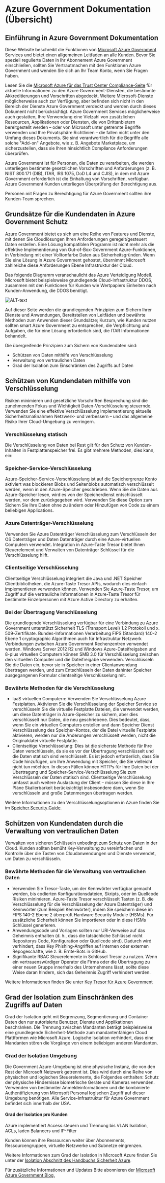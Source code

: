 <properties
    pageTitle="Azure Government Dokumentation | Microsoft Azure"
    description="Dies stellt einen Vergleich der Features und Hinweise zur Entwicklung von Applications für Azure Government"
    services="Azure-Government"
    cloud="gov" 
    documentationCenter=""
    authors="ryansoc"
    manager="zakramer"
    editor=""/>

<tags
    ms.service="multiple"
    ms.devlang="na"
    ms.topic="article"
    ms.tgt_pltfrm="na"
    ms.workload="azure-government"
    ms.date="08/25/2016"
    ms.author="ryansoc"/>


#  <a name="azure-government-documentation-overview"></a>Azure Government Dokumentation (Übersicht)

##  <a name="introduction-to-azure-government-documentation"></a>Einführung in Azure Government Dokumentation

Diese Website beschreibt die Funktionen von [Microsoft Azure Government](https://azure.microsoft.com/features/gov/) Services und bietet einen allgemeinen Leitfaden an alle Kunden. Bevor Sie speziell regulierte Daten in Ihr Abonnement Azure Government einschließen, sollten Sie Vertrautmachen mit den Funktionen Azure Government und wenden Sie sich an Ihr Team Konto, wenn Sie Fragen haben.

Lesen Sie die [Microsoft Azure für das Trust Center Compliance-Seite](http://www.microsoft.com/en-us/TrustCenter/Compliance/default.aspx) für aktuelle Informationen zu den Azure Government-Diensten, die bestimmte Akkreditierungen und Vorschriften abgedeckt. Weitere Microsoft-Dienste möglicherweise auch zur Verfügung, aber befinden sich nicht in den Bereich der Dienste Azure Government verdeckt und werden durch dieses Dokument nicht berücksichtigt. Azure Government Services möglicherweise auch gestatten, Ihre Verwendung eine Vielzahl von zusätzlichen Ressourcen, Applikationen oder Diensten, die von Drittanbietern bereitgestellt werden – oder von Microsoft unter getrennte Begriffe verwenden und Ihre Privatsphäre Richtlinien – die fallen nicht unter den Umfang dieses Dokuments. Sie sind verantwortlich für die Begriffe alle solche "Add-on" Angebote, wie z. B. Angebote Marketplace, um sicherzustellen, dass sie Ihren hinsichtlich Compliance Anforderungen überprüfen.

Azure Government ist für Personen, die Daten zu verarbeiten, die werden unterliegen bestimmte gesetzlichen Vorschriften und Anforderungen (z. B. NIST 800.171 (DIB), ITAR, IRS 1075, DoD L4 und CJIS), in dem mit Azure Government erforderlich ist die Einhaltung von Vorschriften, verfügbar. Azure Government Kunden unterliegen Überprüfung der Berechtigung aus.

Personen mit Fragen zu Berechtigung für Azure Government sollten ihre Kunden-Team sprechen.

##  <a name="principles-for-securing-customer-data-in-azure-government"></a>Grundsätze für die Kundendaten in Azure Government Schutz

Azure Government bietet es sich um eine Reihe von Features und Dienste, mit denen Sie Cloudlösungen Ihren Anforderungen geregelt/gesteuert Daten erstellen. Eine Lösung kompatiblen Programm ist nicht mehr als die effektive Implementierung von Out-of-Box-Government Azure-Funktionen, in Verbindung mit einer Volltonfarbe Daten aus Sicherheitsgründen.
Wenn Sie eine Lösung in Azure Government gehostet, übernimmt Microsoft zahlreiche diese Anforderungen Ebene Infrastruktur der Cloud.

Das folgende Diagramm veranschaulicht das Azure Verteidigung Modell. Microsoft bietet beispielsweise grundlegende Cloud-Infrastruktur DDOS, zusammen mit den Funktionen für Kunden wie Wertpapiers Einheiten nach Kunden-Anwendung, die DDOS benötigt.

![ALT-text](./media/azure-government-Defenseindepth.png)

Auf dieser Seite werden die grundlegenden Prinzipien zum Sichern Ihrer Dienste und Anwendungen, Bereitstellen von Leitfäden und bewährte Methoden zum Anwenden dieser Grundsätze; Kurzum, wie Kunden nutzen sollten smart Azure Government zu entsprechen, die Verpflichtung und Aufgaben, die für eine Lösung erforderlich sind, die ITAR Informationen behandelt.

Die übergreifende Prinzipien zum Sichern von Kundendaten sind:
* Schützen von Daten mithilfe von Verschlüsselung
* Verwaltung von vertraulichen Daten
* Grad der Isolation zum Einschränken des Zugriffs auf Daten

##  <a name="protecting-customer-data-using-encryption"></a>Schützen von Kundendaten mithilfe von Verschlüsselung

Risiken minimieren und gesetzliche Vorschriften Besprechung sind die zunehmenden Fokus und Wichtigkeit Daten-Verschlüsselung steuernde. Verwenden Sie eine effektive Verschlüsselung Implementierung aktuelle Sicherheitsmaßnahmen Netzwerk- und verbessern – und das allgemeine Risiko Ihrer Cloud-Umgebung zu verringern.

### <a name="Overview"></a>Verschlüsselung statisch
Die Verschlüsselung von Daten bei Rest gilt für den Schutz von Kunden-Inhalten in Festplattenspeicher frei. Es gibt mehrere Methoden, dies kann, ein:

### <a name="Overview"></a>Speicher-Service-Verschlüsselung

Azure-Speicher-Service-Verschlüsselung ist auf die Speichergrenze Konto aktiviert was blockieren Blobs und Seitenblobs automatisch verschlüsselt werden, wenn in den Azure-Speicher geschrieben. Wenn Sie die Daten aus Azure-Speicher lesen, wird es von der Speicherdienst entschlüsselt werden, vor dem zurückgegeben wird. Verwenden Sie diese Option zum Sichern Sie Ihre Daten ohne zu ändern oder Hinzufügen von Code zu einem beliebigen Applications.

### <a name="Overview"></a>Azure Datenträger-Verschlüsselung
Verwenden Sie Azure Datenträger Verschlüsselung zum Verschlüsseln der OS Datenträger und Daten Datenträger durch eine Azure-virtuellen Computern verwendet. Integration in Azure-Taste Tresor bietet Ihnen Steuerelement und Verwalten von Datenträger Schlüssel für die Verschlüsselung hilft.

### <a name="Overview"></a>Clientseitige Verschlüsselung
Clientseitige Verschlüsselung integriert die Java und .NET Speicher Clientbibliotheken, die Azure-Taste Tresor APIs, wodurch dies einfach implementieren verwenden können. Verwenden Sie Azure-Taste Tresor, um Zugriff auf die vertrauliche Informationen in Azure-Taste Tresor für bestimmte Einzelpersonen mit Azure Active Directory zu erhalten.

### <a name="Overview"></a>Bei der Übertragung Verschlüsselung

Die grundlegende Verschlüsselung verfügbar für eine Verbindung zu Azure Government unterstützt Sicherheit TLS (Transport Level) 1.2 Protokoll und x. 509-Zertifikate. Bundes-Informationen Verarbeitung FIPS (Standard) 140-2 Ebene 1 cryptographic Algorithmen auch für Infrastruktur Netzwerk Verbindungen zwischen Azure Government Rechenzentren verwendet werden.  Windows Server 2012 R2 und Windows Azure-Dateifreigaben und 8-plus virtuellen Computern können SMB 3.0 für Verschlüsselung zwischen den virtuellen Computer und die Dateifreigabe verwenden. Verschlüsseln Sie die Daten ein, bevor sie in Speicher in einer Clientanwendung übertragen werden, und zum Entschlüsseln der Daten dahinter Speicher ausgegangenen Formular clientseitige Verschlüsselung mit.

### <a name="Overview"></a>Bewährte Methoden für die Verschlüsselung

* IaaS virtuellen Computern: Verwenden Sie Verschlüsselung Azure Festplatten. Aktivieren Sie die Verschlüsselung der Speicher Service so verschlüsseln Sie die virtuelle Festplatte Dateien, die verwendet werden, um diese Datenträger in Azure-Speicher zu sichern, aber dies verschlüsselt nur Daten, die neu geschriebene. Dies bedeutet, dass, wenn Sie ein virtuellen Computers erstellen und dann Speicher Dienst Verschlüsselung des Speicher-Kontos, der die Datei virtuelle Festplatte aktivieren, werden nur die Änderungen verschlüsselt werden, nicht die Originaldatei virtuelle Festplatte.
* Clientseitige Verschlüsselung: Dies ist die sicherste Methode für Ihre Daten verschlüsseln, da sie es vor der Übertragung verschlüsselt und die Daten statisch sind verschlüsselt. Es ist jedoch erforderlich, dass Sie Code hinzufügen, um Ihre Anwendung mit Speicher, die Sie vielleicht nicht tun möchten. In diesen Fällen können HTTPs für Ihre Daten bei der Übertragung und Speicher-Service-Verschlüsselung Sie zum Verschlüsseln der Daten statisch sind. Clientseitige Verschlüsselung umfasst auch weitere Auslastung der Client – müssen Sie diese in Ihre Pläne Skalierbarkeit berücksichtigt insbesondere dann, wenn Sie verschlüsseln und große Datenmengen übertragen werden.

Weitere Informationen zu den Verschlüsselungsoptionen in Azure finden Sie im [Speicher Security Guide](/storage-security-guide).

##  <a name="protecting-customer-data-by-managing-secrets"></a>Schützen von Kundendaten durch die Verwaltung von vertraulichen Daten

Verwalten von sicheren Schlüsseln unbedingt zum Schutz von Daten in der Cloud. Kunden sollten bemüht Key-Verwaltung zu vereinfachen und Kontrolle über die Tasten von Cloudanwendungen und Dienste verwendet, um Daten zu verschlüsseln.

### <a name="Overview"></a>Bewährte Methoden für die Verwaltung von vertraulichen Daten

* Verwenden Sie Tresor-Taste, um der Kennwörter verfügbar gemacht werden, bis codierten Konfigurationsdateien, Skripts, oder im Quellcode Risiken minimieren. Azure-Taste Tresor verschlüsselt Tasten (z. B. die Verschlüsselung für die Verschlüsselung der Azure Datenträger) und Kennwörter (zum Beispiel Kennwörter), indem Sie speichern diese im FIPS 140-2 Ebene 2 überprüft Hardware Security Module (HSMs). Für zusätzliche Sicherheit können Sie importieren oder in diese HSMs Schlüssel generieren.
* Anwendungscode und Vorlagen sollten nur URI-Verweise auf das Geheimnis enthalten (d. h., dass die tatsächliche Schlüssel nicht Repositorys Code, Konfiguration oder Quellcode sind). Dadurch wird verhindert, dass Key Phishing-Angriffen auf internen oder externen Repogeschäfte, wie z. B. Ernte-Bots in GitHub.
* Signifikante RBAC Steuerelemente in Schlüssel Tresor zu nutzen. Wenn ein vertrauenswürdiger Operator die Firma oder die Übertragung zu einer neuen Gruppe innerhalb des Unternehmens lässt, sollte diese Weise daran hindern, sich das Geheimnis Zugriff verhindert werden.  

Weitere Informationen finden Sie unter [Key Tresor für Azure Government](/azure-government/azure-government-tech-keyvault)

##  <a name="isolation-to-restrict-data-access"></a>Grad der Isolation zum Einschränken des Zugriffs auf Daten

Grad der Isolation geht mit Begrenzung, Segmentierung und Container Daten den nur autorisierte Benutzer, Dienste und Applikationen beschränken. Die Trennung zwischen Mandanten beträgt beispielsweise eine grundlegende Sicherheit-Methode zum mandantenfähigen Cloud Plattformen wie Microsoft Azure. Logische Isolation verhindert, dass eine Mandanten stören die Vorgänge von einem beliebigen anderen Mandanten.

### <a name="Overview"></a>Grad der Isolation Umgebung
Die Government Azure-Umgebung ist eine physische Instanz, die von den Rest der Microsoft Netzwerk getrennt ist. Dies wird durch eine Reihe von physischen und logischen Steuerelemente, die Folgendes enthalten: Schutz der physische Hindernisse biometrische Geräte und Kameras verwenden.  Verwenden von bestimmter Anmeldeinformationen und die kombinierte Authentifizierung von Microsoft Personal logischen Zugriff auf dieser Umgebung benötigen.  Alle Service-Infrastruktur für Azure Government befindet sich innerhalb der USA.

#### <a name="Overview"></a>Grad der Isolation pro Kunden
Azure implementiert Access steuern und Trennung bis VLAN Isolation, ACLs, laden Balancers und IP-Filter

Kunden können ihre Ressourcen weiter über Abonnements, Ressourcengruppen, virtuelle Netzwerke und Subnetze eingrenzen.

Weitere Informationen zum Grad der Isolation in Microsoft Azure finden Sie unter der [Isolation Abschnitt des Handbuchs Sicherheit Azure](/azure-security-getting-started/#isolation).

Für zusätzliche Informationen und Updates Bitte abonnieren der <a href="https://blogs.msdn.microsoft.com/azuregov/">Microsoft Azure Government Blog.</a>
